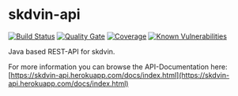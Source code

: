 # skdvin-api

[![Build Status](https://travis-ci.org/skyYaga/skdvin-api.svg?branch=develop)](https://travis-ci.org/skyYaga/skdvin-api)
[![Quality Gate](https://sonarcloud.io/api/project_badges/measure?project=in.skdv%3Askdvin-api&metric=alert_status)](https://sonarcloud.io/dashboard/index/in.skdv:skdvin-api)
[![Coverage](https://sonarcloud.io/api/project_badges/measure?project=in.skdv%3Askdvin-api&metric=coverage)](https://sonarcloud.io/dashboard/index/in.skdv:skdvin-api)
[![Known Vulnerabilities](https://snyk.io/test/github/skyYaga/skdvin-api/badge.svg)](https://snyk.io/test/github/skyYaga/skdvin-api)

Java based REST-API for skdvin.

For more information you can browse the API-Documentation here: [https://skdvin-api.herokuapp.com/docs/index.html](https://skdvin-api.herokuapp.com/docs/index.html)